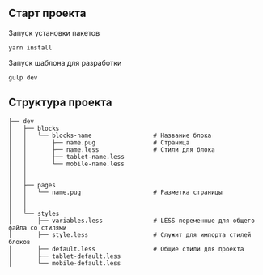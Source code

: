 ## Старт проекта

Запуск установки пакетов

```
yarn install
```

Запуск шаблона для разработки

```
gulp dev
```

## Структура проекта


```
├── dev
│   ├── blocks
│   │	└── blocks-name					# Название блока
│   │       ├── name.pug				# Страница
│   │       ├── name.less				# Стили для блока
│   │       ├── tablet-name.less 
│   │       └── mobile-name.less
│   │
│   │
│   ├── pages
│   │	└── name.pug  					# Разметка страницы
│   │
│   │
│   └── styles
│   	├── variables.less				# LESS переменные для общего файла со стилями
│   	├── style.less					# Служит для импорта стилей блоков
│   	├── default.less				# Общие стили для проекта
│   	├── tablet-default.less
│   	└── mobile-default.less
```